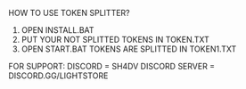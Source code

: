 HOW TO USE TOKEN SPLITTER?
1. OPEN INSTALL.BAT
2. PUT YOUR NOT SPLITTED TOKENS IN TOKEN.TXT
3. OPEN START.BAT
TOKENS ARE SPLITTED IN TOKEN1.TXT

FOR SUPPORT:
DISCORD = SH4DV
DISCORD SERVER = DISCORD.GG/LIGHTSTORE
